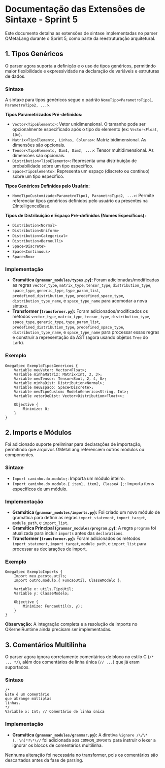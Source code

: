 # Documentação das Extensões de Sintaxe - Sprint 5

Este documento detalha as extensões de sintaxe implementadas no parser ΩMetaLang durante o Sprint 5, como parte da reestruturação arquitetural.

## 1. Tipos Genéricos

O parser agora suporta a definição e o uso de tipos genéricos, permitindo maior flexibilidade e expressividade na declaração de variáveis e estruturas de dados.

### Sintaxe

A sintaxe para tipos genéricos segue o padrão `NomeTipo<ParametroTipo1, ParametroTipo2, ...>`.

**Tipos Parametrizados Pré-definidos:**

*   `Vector<TipoElemento>`: Vetor unidimensional. O tamanho pode ser opcionalmente especificado após o tipo do elemento (ex: `Vector<Float, 10>`).
*   `Matrix<TipoElemento, Linhas, Colunas>`: Matriz bidimensional. As dimensões são opcionais.
*   `Tensor<TipoElemento, Dim1, Dim2, ...>`: Tensor multidimensional. As dimensões são opcionais.
*   `Distribution<TipoElemento>`: Representa uma distribuição de probabilidade sobre um tipo específico.
*   `Space<TipoElemento>`: Representa um espaço (discreto ou contínuo) sobre um tipo específico.

**Tipos Genéricos Definidos pelo Usuário:**

*   `NomeTipoCustomizado<ParametroTipo1, ParametroTipo2, ...>`: Permite referenciar tipos genéricos definidos pelo usuário ou presentes na ΩIntelligenceBase.

**Tipos de Distribuição e Espaço Pré-definidos (Nomes Específicos):**

*   `Distribution<Normal>`
*   `Distribution<Uniform>`
*   `Distribution<Categorical>`
*   `Distribution<Bernoulli>`
*   `Space<Discrete>`
*   `Space<Continuous>`
*   `Space<Box>`

### Implementação

*   **Gramática (`grammar_modules/types.py`):** Foram adicionadas/modificadas as regras `vector_type`, `matrix_type`, `tensor_type`, `distribution_type`, `space_type`, `generic_type`, `type_param_list`, `predefined_distribution_type`, `predefined_space_type`, `distribution_type_name`, e `space_type_name` para acomodar a nova sintaxe.
*   **Transformer (`transformer.py`):** Foram adicionados/modificados os métodos `vector_type`, `matrix_type`, `tensor_type`, `distribution_type`, `space_type`, `generic_type`, `type_param_list`, `predefined_distribution_type`, `predefined_space_type`, `distribution_type_name`, e `space_type_name` para processar essas regras e construir a representação da AST (agora usando objetos `Tree` do Lark).

### Exemplo

```omega
OmegaSpec ExemploTiposGenericos {
    Variable meuVetor: Vector<Float>;
    Variable minhaMatriz: Matrix<Int, 3, 3>;
    Variable meuTensor: Tensor<Bool, 2, 4, 8>;
    Variable minhaDist: Distribution<Normal>;
    Variable meuEspaco: Space<Discrete>;
    Variable meuTipoCustom: ModeloGenerico<String, Int>;
    Variable vetorDeDist: Vector<Distribution<Float>>;

    Objective {
        Minimize: 0;
    }
}
```

## 2. Imports e Módulos

Foi adicionado suporte preliminar para declarações de importação, permitindo que arquivos ΩMetaLang referenciem outros módulos ou componentes.

### Sintaxe

*   `Import caminho.do.modulo;`: Importa um módulo inteiro.
*   `Import caminho.do.modulo.{ item1, item2, ClasseA };`: Importa itens específicos de um módulo.

### Implementação

*   **Gramática (`grammar_modules/imports.py`):** Foi criado um novo módulo de gramática para definir as regras `import_statement`, `import_target`, `module_path`, e `import_list`.
*   **Gramática Principal (`grammar_modules/program.py`):** A regra `program` foi atualizada para incluir `imports` antes das `declarations`.
*   **Transformer (`transformer.py`):** Foram adicionados os métodos `import_statement`, `import_target`, `module_path`, e `import_list` para processar as declarações de import.

### Exemplo

```omega
OmegaSpec ExemploImports {
    Import meu.pacote.utils;
    Import outro.modulo.{ FuncaoUtil, ClasseModelo };

    Variable x: utils.TipoUtil;
    Variable y: ClasseModelo;

    Objective {
        Minimize: FuncaoUtil(x, y);
    }
}
```

**Observação:** A integração completa e a resolução de imports no ΩKernelRuntime ainda precisam ser implementadas.

## 3. Comentários Multilinha

O parser agora ignora corretamente comentários de bloco no estilo C (`/* ... */`), além dos comentários de linha única (`// ...`) que já eram suportados.

### Sintaxe

```omega
/*
Este é um comentário
que abrange múltiplas
linhas.
*/
Variable x: Int; // Comentário de linha única
```

### Implementação

*   **Gramática (`grammar_modules/grammar.py`):** A diretiva `%ignore /\/\*(.|\n)*?\*\//` foi adicionada aos `COMMON_IMPORTS` para instruir o lexer a ignorar os blocos de comentários multilinha.

Nenhuma alteração foi necessária no transformer, pois os comentários são descartados antes da fase de parsing.

